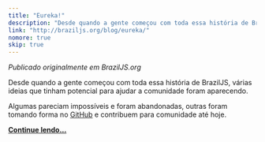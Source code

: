 ```yaml
---
title: "Eureka!"
description: "Desde quando a gente começou com toda essa história de BrazilJS, várias ideias que tinham potencial para ajudar a comunidade foram aparecendo. Algumas pareciam impossíveis e foram abandonadas, outras foram tomando forma no GitHub e contribuem para comunidade até hoje."
link: "http://braziljs.org/blog/eureka/"
nomore: true
skip: true
---
```


*Publicado originalmente em BrazilJS.org*

Desde quando a gente começou com toda essa história de BrazilJS, várias ideias que tinham potencial para ajudar a comunidade foram aparecendo.

Algumas pareciam impossíveis e foram abandonadas, outras foram tomando forma no [GitHub](https://github.com/braziljs/ideias/) e contribuem para comunidade até hoje.

**[Continue lendo…](http://braziljs.org/blog/eureka/)**